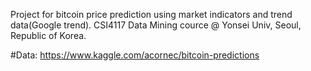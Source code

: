 Project for bitcoin price prediction using market indicators and trend data(Google trend). CSI4117 Data Mining cource @ Yonsei Univ, Seoul, Republic of Korea.

#Data: https://www.kaggle.com/acornec/bitcoin-predictions